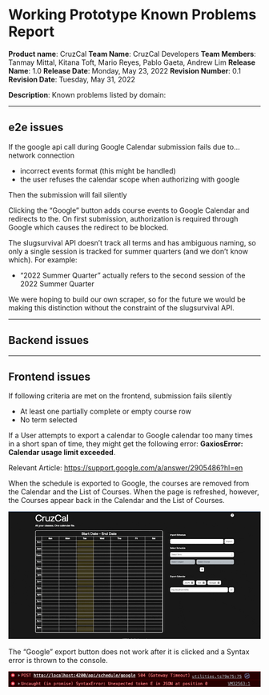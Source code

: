 # Working Prototype Known Problems Report

**Product name**: CruzCal
**Team Name**: CruzCal Developers
**Team Members**: Tanmay Mittal, Kitana Toft, Mario Reyes, Pablo Gaeta, Andrew Lim
**Release Name**: 1.0
**Release Date**: Monday, May 23, 2022
**Revision Number**: 0.1
**Revision Date**: Tuesday, May 31, 2022

**Description**: Known problems listed by domain:

---

## e2e issues

If the google api call during Google Calendar submission fails due to…
network connection
  - incorrect events format (this might be handled)
  - the user refuses the calendar scope when authorizing with google

Then the submission will fail silently

Clicking the “Google” button adds course events to Google Calendar and redirects to the. On first submission, authorization is required through Google which causes the redirect to be blocked.

The slugsurvival API doesn’t track all terms and has ambiguous naming, so only a single session is tracked for summer quarters (and we don’t know which).
For example:

  - “2022 Summer Quarter” actually refers to the second session of the 2022 Summer Quarter

We were hoping to build our own scraper, so for the future we would be making this distinction without the constraint of the slugsurvival API.

---

## Backend issues
---

## Frontend issues
If following criteria are met on the frontend, submission fails silently
  - At least one partially complete or empty course row
  - No term selected

If a User attempts to export a calendar to Google calendar too many times in a short span of time, they might get the following error: **GaxiosError: Calendar usage limit exceeded**.

Relevant Article: https://support.google.com/a/answer/2905486?hl=en

When the schedule is exported to Google, the courses are removed from the Calendar and the List of Courses. When the page is refreshed, however, the Courses appear back in the Calendar and the List of Courses. 

![Google Calendar Hang Demo](docs/gaxios-calendar-usage-limit-exceeded.gif)

The “Google” export button does not work after it is clicked and a Syntax error is thrown to the console.

![Console Error](docs/gaxios-console-errors.png)
